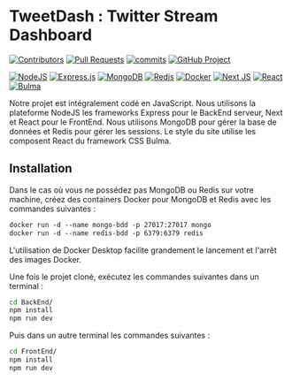 # **TweetDash : Twitter Stream Dashboard**
[![Contributors](https://img.shields.io/github/contributors/xerox123dshdhwx/projetInfo734StreamTwitter)](https://github.com/xerox123dshdhwx/projetInfo734StreamTwitter/graphs/contributors)
[![Pull Requests](https://img.shields.io/github/issues-pr-closed/xerox123dshdhwx/projetInfo734StreamTwitter)](https://github.com/xerox123dshdhwx/projetInfo734StreamTwitter/pulls?q=is%3Apr+is%3Aclosed)
[![commits](https://badgen.net/github/commits/xerox123dshdhwx/projetInfo734StreamTwitter/main)](https://github.com/xerox123dshdhwx/projetInfo734StreamTwitter/commits/main)
[![GitHub Project](https://img.shields.io/badge/GitHub_Project-%23121011.svg?&logo=github&logoColor=white)](https://github.com/users/xerox123dshdhwx/projects/2)

[![NodeJS](https://img.shields.io/badge/node.js-6DA55F?style=for-the-badge&logo=node.js&logoColor=white)](https://nodejs.org/en/)
[![Express.js](https://img.shields.io/badge/express.js-%23404d59.svg?style=for-the-badge&logo=express&logoColor=%2361DAFB)](https://expressjs.com/fr/)
[![MongoDB](https://img.shields.io/badge/MongoDB-%234ea94b.svg?style=for-the-badge&logo=mongodb&logoColor=white)](https://www.mongodb.com/fr-fr)
[![Redis](https://img.shields.io/badge/redis-%23DD0031.svg?style=for-the-badge&logo=redis&logoColor=white)](https://redis.io/)
[![Docker](https://img.shields.io/badge/docker-%230db7ed.svg?style=for-the-badge&logo=docker&logoColor=white)](https://www.docker.com/products/docker-desktop/)
[![Next JS](https://img.shields.io/badge/Next-black?style=for-the-badge&logo=next.js&logoColor=white)](https://nextjs.org/)
[![React](https://img.shields.io/badge/react-%2320232a.svg?style=for-the-badge&logo=react&logoColor=%2361DAFB)](https://fr.reactjs.org/)
[![Bulma](https://img.shields.io/badge/react_bulma-8a4d76?style=for-the-badge&logo=bulma&logoColor=white)](https://react-bulma.dev/en)



Notre projet est intégralement codé en JavaScript. Nous utilisons la plateforme NodeJS les frameworks Express pour le BackEnd serveur, Next et React pour le FrontEnd. Nous utilisons MongoDB pour gérer la base de données et Redis pour gérer les sessions. Le style du site utilise les composent React du framework CSS Bulma.

## Installation

Dans le cas où vous ne possédez pas MongoDB ou Redis sur votre machine, créez des containers Docker pour MongoDB et Redis avec les commandes suivantes :

```dockerfile
docker run -d --name mongo-bdd -p 27017:27017 mongo
docker run -d --name redis-bdd -p 6379:6379 redis
```
L'utilisation de Docker Desktop facilite grandement le lancement et l'arrêt des images Docker.

Une fois le projet cloné, exécutez les commandes suivantes dans un terminal :

```bash
cd BackEnd/
npm install
npm run dev
```
Puis dans un autre terminal les commandes suivantes : 

```bash
cd FrontEnd/
npm install
npm run dev
```
